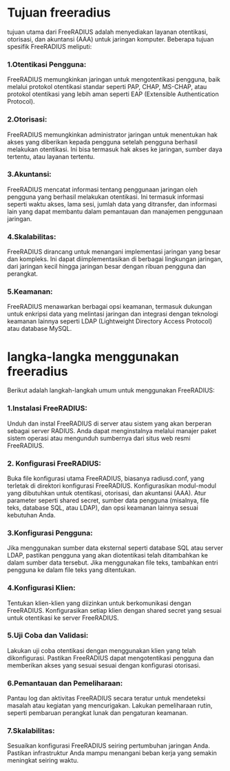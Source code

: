# Tujuan freeradius
tujuan utama dari FreeRADIUS adalah menyediakan layanan otentikasi, otorisasi, dan akuntansi (AAA) untuk jaringan komputer. Beberapa tujuan spesifik FreeRADIUS meliputi:
### 1.Otentikasi Pengguna: 
FreeRADIUS memungkinkan jaringan untuk mengotentikasi pengguna, baik melalui protokol otentikasi standar seperti PAP, CHAP, MS-CHAP, atau protokol otentikasi yang lebih aman seperti EAP (Extensible Authentication Protocol).
### 2.Otorisasi: 
FreeRADIUS memungkinkan administrator jaringan untuk menentukan hak akses yang diberikan kepada pengguna setelah pengguna berhasil melakukan otentikasi. Ini bisa termasuk hak akses ke jaringan, sumber daya tertentu, atau layanan tertentu.
### 3.Akuntansi:
FreeRADIUS mencatat informasi tentang penggunaan jaringan oleh pengguna yang berhasil melakukan otentikasi. Ini termasuk informasi seperti waktu akses, lama sesi, jumlah data yang ditransfer, dan informasi lain yang dapat membantu dalam pemantauan dan manajemen penggunaan jaringan.
### 4.Skalabilitas: 
FreeRADIUS dirancang untuk menangani implementasi jaringan yang besar dan kompleks. Ini dapat diimplementasikan di berbagai lingkungan jaringan, dari jaringan kecil hingga jaringan besar dengan ribuan pengguna dan perangkat.
### 5.Keamanan: 
FreeRADIUS menawarkan berbagai opsi keamanan, termasuk dukungan untuk enkripsi data yang melintasi jaringan dan integrasi dengan teknologi keamanan lainnya seperti LDAP (Lightweight Directory Access Protocol) atau database MySQL.
# langka-langka menggunakan freeradius
Berikut adalah langkah-langkah umum untuk menggunakan FreeRADIUS:
### 1.Instalasi FreeRADIUS:
Unduh dan instal FreeRADIUS di server atau sistem yang akan berperan sebagai server RADIUS. Anda dapat menginstalnya melalui manajer paket sistem operasi atau mengunduh sumbernya dari situs web resmi FreeRADIUS.
### 2. Konfigurasi FreeRADIUS:
Buka file konfigurasi utama FreeRADIUS, biasanya radiusd.conf, yang terletak di direktori konfigurasi FreeRADIUS.
Konfigurasikan modul-modul yang dibutuhkan untuk otentikasi, otorisasi, dan akuntansi (AAA).
Atur parameter seperti shared secret, sumber data pengguna (misalnya, file teks, database SQL, atau LDAP), dan opsi keamanan lainnya sesuai kebutuhan Anda.
### 3.Konfigurasi Pengguna:
Jika menggunakan sumber data eksternal seperti database SQL atau server LDAP, pastikan pengguna yang akan diotentikasi telah ditambahkan ke dalam sumber data tersebut.
Jika menggunakan file teks, tambahkan entri pengguna ke dalam file teks yang ditentukan.
### 4.Konfigurasi Klien:
Tentukan klien-klien yang diizinkan untuk berkomunikasi dengan FreeRADIUS.
Konfigurasikan setiap klien dengan shared secret yang sesuai untuk otentikasi ke server FreeRADIUS.
### 5.Uji Coba dan Validasi:
Lakukan uji coba otentikasi dengan menggunakan klien yang telah dikonfigurasi.
Pastikan FreeRADIUS dapat mengotentikasi pengguna dan memberikan akses yang sesuai sesuai dengan konfigurasi otorisasi.
### 6.Pemantauan dan Pemeliharaan:
Pantau log dan aktivitas FreeRADIUS secara teratur untuk mendeteksi masalah atau kegiatan yang mencurigakan.
Lakukan pemeliharaan rutin, seperti pembaruan perangkat lunak dan pengaturan keamanan.
### 7.Skalabilitas:
Sesuaikan konfigurasi FreeRADIUS seiring pertumbuhan jaringan Anda.
Pastikan infrastruktur Anda mampu menangani beban kerja yang semakin meningkat seiring waktu.
